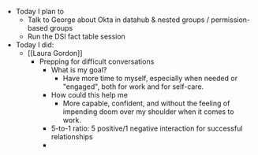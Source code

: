 - Today I plan to
	- Talk to George about Okta in datahub & nested groups / permission-based groups
	- Run the DSI fact table session
- Today I did:
	- [[Laura Gordon]]
		- Prepping for difficult conversations
			- What is my goal?
				- Have more time to myself, especially when needed or "engaged", both for work and for self-care.
			- How could this help me
				- More capable, confident, and without the feeling of impending doom over my shoulder when it comes to work.
			- 5-to-1 ratio: 5 positive/1 negative interaction for successful relationships
			-